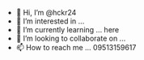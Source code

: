 - 👋 Hi, I’m @hckr24
- 👀 I’m interested in ...
- 🌱 I’m currently learning ... here
- 💞️ I’m looking to collaborate on ...
- 📫 How to reach me ... 09513159617

<!---
hckr24/hckr24 is a ✨ special ✨ repository because its `README.md` (this file) appears on your GitHub profile.
You can click the Preview link to take a look at your changes.
--->
